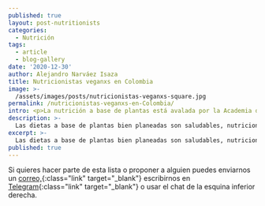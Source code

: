 ```yaml
---
published: true
layout: post-nutritionists
categories:
  - Nutrición
tags:
  - article
  - blog-gallery
date: '2020-12-30'
author: Alejandro Narváez Isaza
title: Nutricionistas veganxs en Colombia
image: >-
  /assets/images/posts/nutricionistas-veganxs-square.jpg
permalink: /nutricionistas-veganxs-en-Colombia/
intro: <p>La nutrición a base de plantas está avalada por la Academia de Nutrición y Dietética desde el 2016. las dietas a base de plantas bien planeadas son saludables, nutricionalmente adecuadas y más sostenibles ambientalmente.</p><p><a href="https://pubmed.ncbi.nlm.nih.gov/27886704/" class="link no-underline" target="_blank">Artículo en Publimed <span class="icon icon-long-arrow-right-light"></span></a></p><p>Sin embargo la mayoría de lxs nutricionistas locales todavía recomiendan consumir alimentos de origen animal. Esta es una lista con algunxs nutricionistas especializadxs en nutrición a base de plantas.</p>
description: >-
  Las dietas a base de plantas bien planeadas son saludables, nutricionalmente adecuadas y más sostenibles ambientalmente. Esta es una lista con algunxs nutricionistas especializadxs en nutrición a base de plantas en Colombia
excerpt: >-
  Las dietas a base de plantas bien planeadas son saludables, nutricionalmente adecuadas y más sostenibles ambientalmente. Esta es una lista con algunxs nutricionistas especializadxs en nutrición a base de plantas en Colombia
published: true
---
```

Si quieres hacer parte de esta lista o proponer a alguien puedes enviarnos un [correo,](mailto:hola@tallerveganista.com){:class="link" target="_blank"} escribirnos en [Telegram](https://t.me/joinchat/J9QQERRxaty5e3lfNBtHdw){:class="link" target="_blank"} o usar el chat de la esquina inferior derecha.
